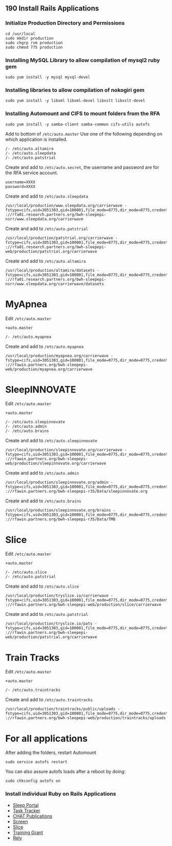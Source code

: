 ## 190 Install Rails Applications


### Initialize Production Directory and Permissions

```
cd /usr/local
sudo mkdir production
sudo chgrp rvm production
sudo chmod 775 production
```

### Installing MySQL Library to allow compilation of mysql2 ruby gem

```
sudo yum install -y mysql mysql-devel
```

### Installing libraries to allow compilation of nokogiri gem

```
sudo yum install -y libxml libxml-devel libxslt libxslt-devel
```

### Installing Automount and CIFS to mount folders from the RFA

```
sudo yum install -y samba-client samba-common cifs-utils autofs
```

Add to bottom of `/etc/auto.master`
Use one of the following depending on which application is installed.
```
/- /etc/auto.altamira
/- /etc/auto.sleepdata
/- /etc/auto.patstrial
```

Create and add to `/etc/auto.secret`, the username and password are for the RFA service account.
```
username=XXXX
password=XXXX
```

Create and add to `/etc/auto.sleepdata`
```
/usr/local/production/www.sleepdata.org/carrierwave -fstype=cifs,uid=3051303,gid=100001,file_mode=0775,dir_mode=0775,credentials=/etc/auto.secret ://rfa01.research.partners.org/bwh-sleepepi-nsrr/www.sleepdata.org/carrierwave
```

Create and add to `/etc/auto.patstrial`
```
/usr/local/production/patstrial.org/carrierwave -fstype=cifs,uid=3051303,gid=100001,file_mode=0775,dir_mode=0775,credentials=/etc/auto.secret ://rfa01.research.partners.org/bwh-sleepepi-web/production/patstrial.org/carrierwave
```

Create and add to `/etc/auto.altamira`
```
/usr/local/production/altamira/datasets -fstype=cifs,uid=3051303,gid=100001,file_mode=0775,dir_mode=0775,credentials=/etc/auto.secret ://rfa01.research.partners.org/bwh-sleepepi-nsrr/www.sleepdata.org/carrierwave/datasets
```


# MyApnea

Edit `/etc/auto.master`

```
+auto.master

/- /etc/auto.myapnea
```

Create and add to `/etc/auto.myapnea`
```
/usr/local/production/myapnea.org/carrierwave -fstype=cifs,uid=3051303,gid=100001,file_mode=0775,dir_mode=0775,credentials=/etc/auto.secret ://rfawin.partners.org/bwh-sleepepi-web/production/myapnea.org/carrierwave
```


# SleepINNOVATE

Edit `/etc/auto.master`

```
+auto.master

/- /etc/auto.sleepinnovate
/- /etc/auto.admin
/- /etc/auto.brains
```

Create and add to `/etc/auto.sleepinnovate`
```
/usr/local/production/sleepinnovate.org/carrierwave -fstype=cifs,uid=3051303,gid=100001,file_mode=0775,dir_mode=0775,credentials=/etc/auto.secret ://rfawin.partners.org/bwh-sleepepi-web/production/sleepinnovate.org/carrierwave
```

Create and add to `/etc/auto.admin`
```
/usr/local/production/sleepinnovate.org/admin -fstype=cifs,uid=3051303,gid=100001,file_mode=0775,dir_mode=0775,credentials=/etc/auto.secret ://rfawin.partners.org/bwh-sleepepi-r35/Data/sleepinnovate.org
```

Create and add to `/etc/auto.brains`
```
/usr/local/production/sleepinnovate.org/brains -fstype=cifs,uid=3051303,gid=100001,file_mode=0775,dir_mode=0775,credentials=/etc/auto.secret ://rfawin.partners.org/bwh-sleepepi-r35/Data/TMB
```


# Slice

Edit `/etc/auto.master`

```
+auto.master

/- /etc/auto.slice
/- /etc/auto.patstrial
```


Create and add to `/etc/auto.slice`
```
/usr/local/production/tryslice.io/carrierwave -fstype=cifs,uid=3051303,gid=100001,file_mode=0775,dir_mode=0775,credentials=/etc/auto.secret ://rfawin.partners.org/bwh-sleepepi-web/production/slice/carrierwave
```

Create and add to `/etc/auto.patstrial`
```
/usr/local/production/tryslice.io/pats -fstype=cifs,uid=3051303,gid=100001,file_mode=0775,dir_mode=0775,credentials=/etc/auto.secret ://rfawin.partners.org/bwh-sleepepi-web/production/patstrial.org/carrierwave
```

# Train Tracks

Edit `/etc/auto.master`

```
+auto.master

/- /etc/auto.traintracks
```

Create and add to `/etc/auto.traintracks`
```
/usr/local/production/traintracks/public/uploads -fstype=cifs,uid=3051303,gid=100001,file_mode=0775,dir_mode=0775,credentials=/etc/auto.secret ://rfawin.partners.org/bwh-sleepepi-web/production/traintracks/uploads
```


# For all applications

After adding the folders, restart Automount

```
sudo service autofs restart
```

You can also assure autofs loads after a reboot by doing:

```
sudo chkconfig autofs on
```

### Install individual Ruby on Rails Applications

* [Sleep Portal](https://github.com/sleepepi/sleepepi/tree/master/rails-applications/410-install-sleep-portal.md)
* [Task Tracker](https://github.com/sleepepi/sleepepi/tree/master/rails-applications/420-install-task-tracker.md)
* [CHAT Publications](https://github.com/sleepepi/sleepepi/tree/master/rails-applications/430-install-chat-publications.md)
* [Screen](https://github.com/sleepepi/sleepepi/tree/master/rails-applications/440-install-screen.md)
* [Slice](https://github.com/sleepepi/sleepepi/tree/master/rails-applications/450-install-slice.md)
* [Training Grant](https://github.com/sleepepi/sleepepi/tree/master/rails-applications/460-install-training-grant.md)
* [Rely](https://github.com/sleepepi/sleepepi/tree/master/rails-applications/470-install-rely.md)
